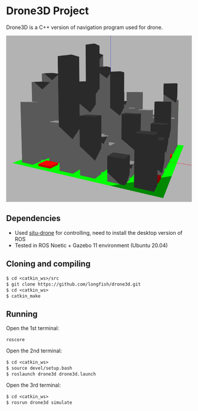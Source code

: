 # Drone3D Project

Drone3D is a C++ version of navigation program used for drone. 

<img src="map.png" width="600" height="450" />

## Dependencies 
* Used [sjtu-drone](https://github.com/tahsinkose/sjtu-drone) for controlling, need to install the desktop version of ROS
* Tested in ROS Noetic + Gazebo 11 environment (Ubuntu 20.04)

## Cloning and compiling

```
$ cd <catkin_ws>/src
$ git clone https://github.com/longfish/drone3d.git 
$ cd <catkin_ws>
$ catkin_make
```

## Running

Open the 1st terminal:
```
roscore
```

Open the 2nd terminal:
```
$ cd <catkin_ws>
$ source devel/setup.bash
$ roslaunch drone3d drone3d.launch
```

Open the 3rd terminal:
```
$ cd <catkin_ws>
$ rosrun drone3d simulate
```

